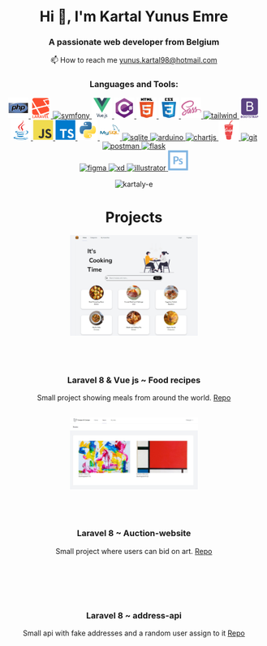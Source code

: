 <h1 align="center">Hi 👋, I'm Kartal Yunus Emre</h1>
<h3 align="center">A passionate web developer from Belgium</h3>

<div align="center">

📫 How to reach me <yunus.kartal98@hotmail.com>

</div>
<h3 align="center">Languages and Tools:</h3>
<p align="center">
    <a href="https://www.php.net" target="_blank"> <img
            src="https://raw.githubusercontent.com/devicons/devicon/master/icons/php/php-original.svg" alt="php"
            width="40" height="40" /> </a>
    <a href="https://laravel.com/" target="_blank"> <img
            src="https://raw.githubusercontent.com/devicons/devicon/master/icons/laravel/laravel-plain-wordmark.svg"
            alt="laravel" width="40" height="40" /> </a>
    <a href="https://symfony.com" target="_blank"> <img src="https://symfony.com/logos/symfony_black_03.svg"
            alt="symfony" width="40" height="40" /> </a>
    <a href="https://vuejs.org/" target="_blank"> <img
            src="https://raw.githubusercontent.com/devicons/devicon/master/icons/vuejs/vuejs-original-wordmark.svg"
            alt="vuejs" width="40" height="40" /> </a> 
    <a href="https://www.w3schools.com/cs/" target="_blank"> <img
            src="https://raw.githubusercontent.com/devicons/devicon/master/icons/csharp/csharp-original.svg"
            alt="csharp" width="40" height="40" /> </a>   
     <a href="https://www.w3.org/html/" target="_blank"> <img
            src="https://raw.githubusercontent.com/devicons/devicon/master/icons/html5/html5-original-wordmark.svg"
            alt="html5" width="40" height="40" /> </a>
    <a href="https://www.w3schools.com/css/" target="_blank"> <img
            src="https://raw.githubusercontent.com/devicons/devicon/master/icons/css3/css3-original-wordmark.svg"
            alt="css3" width="40" height="40" /> </a>
    <a href="https://sass-lang.com" target="_blank"> <img
            src="https://raw.githubusercontent.com/devicons/devicon/master/icons/sass/sass-original.svg" alt="sass"
            width="40" height="40" /> </a>
    <a href="https://tailwindcss.com/" target="_blank"> <img
            src="https://www.vectorlogo.zone/logos/tailwindcss/tailwindcss-icon.svg" alt="tailwind" width="40"
            height="40" /> </a>
    <a href="https://getbootstrap.com" target="_blank"> <img
            src="https://raw.githubusercontent.com/devicons/devicon/master/icons/bootstrap/bootstrap-plain-wordmark.svg"
            alt="bootstrap" width="40" height="40" /> </a>
    <br>
    <a href="https://www.java.com" target="_blank"> <img
            src="https://raw.githubusercontent.com/devicons/devicon/master/icons/java/java-original.svg" alt="java"
            width="40" height="40" /> </a> 
    <a href="https://developer.mozilla.org/en-US/docs/Web/JavaScript"
        target="_blank"> <img
            src="https://raw.githubusercontent.com/devicons/devicon/master/icons/javascript/javascript-original.svg"
            alt="javascript" width="40" height="40" /> </a>  
    <a href="https://www.typescriptlang.org/" target="_blank"> <img
            src="https://raw.githubusercontent.com/devicons/devicon/master/icons/typescript/typescript-original.svg"
            alt="typescript" width="40" height="40" /> </a>
    <a href="https://www.python.org" target="_blank"> <img
            src="https://raw.githubusercontent.com/devicons/devicon/master/icons/python/python-original.svg"
            alt="python" width="40" height="40" /> </a>
    <a href="https://www.mysql.com/" target="_blank"> <img
            src="https://raw.githubusercontent.com/devicons/devicon/master/icons/mysql/mysql-original-wordmark.svg"
            alt="mysql" width="40" height="40" /> </a>  
    <a href="https://www.sqlite.org/" target="_blank"> <img
            src="https://www.vectorlogo.zone/logos/sqlite/sqlite-icon.svg" alt="sqlite" width="40" height="40" /> </a> 
    <a href="https://www.arduino.cc/" target="_blank"> <img src="https://cdn.worldvectorlogo.com/logos/arduino-1.svg"
            alt="arduino" width="40" height="40" /> </a>
    <a href="https://www.chartjs.org" target="_blank"> <img src="https://www.chartjs.org/media/logo-title.svg"
    alt="chartjs" width="40" height="40" /> </a>
    <a href="https://gulpjs.com" target="_blank"> <img
            src="https://raw.githubusercontent.com/devicons/devicon/master/icons/gulp/gulp-plain.svg" alt="gulp"
            width="40" height="40" /> </a>
    <a href="https://git-scm.com/" target="_blank"> <img
            src="https://www.vectorlogo.zone/logos/git-scm/git-scm-icon.svg" alt="git" width="40" height="40" /> </a>
    <a href="https://postman.com" target="_blank"> <img
            src="https://www.vectorlogo.zone/logos/getpostman/getpostman-icon.svg" alt="postman" width="40"
            height="40" /> </a>
    <a href="https://flask.palletsprojects.com/" target="_blank"> <img
            src="https://www.vectorlogo.zone/logos/pocoo_flask/pocoo_flask-icon.svg" alt="flask" width="40"
            height="40" /> </a>
    <br>
    <a href="https://www.figma.com/" target="_blank"> <img
            src="https://www.vectorlogo.zone/logos/figma/figma-icon.svg" alt="figma" width="40" height="40" /> </a>
    <a href="https://www.adobe.com/products/xd.html" target="_blank">
        <img src="https://cdn.worldvectorlogo.com/logos/adobe-xd.svg" alt="xd" width="40" height="40" /> </a>
    <a href="https://www.adobe.com/in/products/illustrator.html" target="_blank"> <img
            src="https://www.vectorlogo.zone/logos/adobe_illustrator/adobe_illustrator-icon.svg" alt="illustrator"
            width="40" height="40" /> </a>
    <a href="https://www.photoshop.com/en" target="_blank"> <img
            src="https://raw.githubusercontent.com/devicons/devicon/master/icons/photoshop/photoshop-line.svg"
            alt="photoshop" width="40" height="40" /> </a>
</p>

<p align="center">
    <img align="center"
        src="https://github-readme-stats.vercel.app/api/top-langs?username=kartaly-e&show_icons=true&theme=dark&hide_border=true&locale=en&layout=compact"
        alt="kartaly-e" />
<br>

<div align="center">
<h1 align="center">Projects</h1>
<img align="center" src="foody-recipes.jpg" width="50%">
<br>
<p style="padding:20px">
<h3 align="center">Laravel 8 & Vue js ~ Food recipes</h3>
Small project showing meals from around the world.
<a href="https://github.com/KartalY-E/foody-recipes#readme">Repo
</a>
</p>
<br>
<img align="center" src="webit-opdracht.jpg" width="50%">
<p style="padding:20px">
<h3 align="center">Laravel 8 ~ Auction-website</h3>
Small project where users can bid on art.
<a href="https://github.com/KartalY-E/Webit-opdracht#readme">Repo
</a>
</p>
<br>
<p style="padding:20px">
<h3 align="center">Laravel 8 ~ address-api</h3>
Small api with fake addresses and a random user assign to it
<a href="https://github.com/KartalY-E/address-api#readme">Repo
</a>
</p>
</div>
</p>
